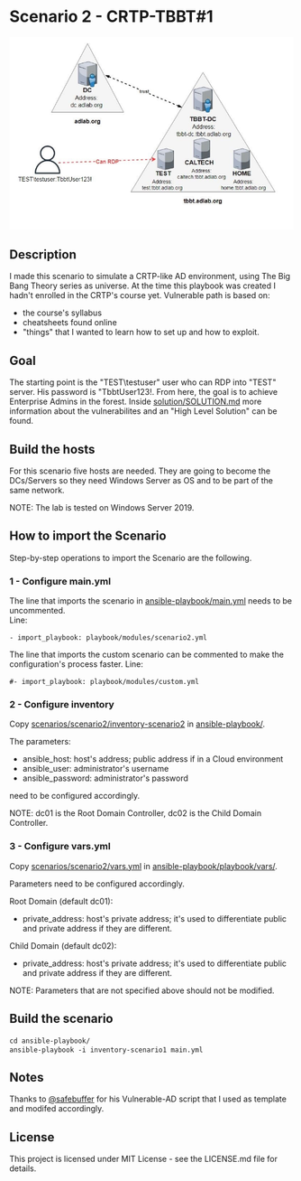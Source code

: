 # Scenario 2 - CRTP-TBBT#1

![Scenario's map.](images/Scenario2.jpg)

## Description
I made this scenario to simulate a CRTP-like AD environment, using The Big Bang Theory series as universe.
At the time this playbook was created I hadn't enrolled in the CRTP's course yet.
Vulnerable path is based on:
* the course's syllabus
* cheatsheets found online
* "things" that I wanted to learn how to set up and how to exploit.

## Goal
The starting point is the "TEST\testuser" user who can RDP into "TEST" server. His password is "TbbtUser123!.
From here, the goal is to achieve Enterprise Admins in the forest.
Inside [solution/SOLUTION.md](solution/SOLUTION.md) more information about the vulnerabilites and an "High Level Solution" can be found.

## Build the hosts
For this scenario five hosts are needed.
They are going to become the DCs/Servers so they need Windows Server as OS and to be part of the same network.

NOTE: The lab is tested on Windows Server 2019.

## How to import the Scenario
Step-by-step operations to import the Scenario are the following.

### 1 - Configure main.yml
The line that imports the scenario in [ansible-playbook/main.yml](../../ansible-playbook/main.yml) needs to be uncommented.<br />
Line: 
```
- import_playbook: playbook/modules/scenario2.yml
```
The line that imports the custom scenario can be commented to make the configuration's process faster.
Line:
```
#- import_playbook: playbook/modules/custom.yml
```

### 2 - Configure inventory
Copy [scenarios/scenario2/inventory-scenario2](inventory-scenario2) in [ansible-playbook/](../../ansible-playbook/).

The parameters:
* ansible_host: host's address; public address if in a Cloud environment
* ansible_user: administrator's username
* ansible_password: administrator's password<br />

need to be configured accordingly.

NOTE: dc01 is the Root Domain Controller, dc02 is the Child Domain Controller.


### 3 - Configure vars.yml
Copy [scenarios/scenario2/vars.yml](vars.yml) in [ansible-playbook/playbook/vars/](../../ansible-playbook/playbook/vars/).

Parameters need to be configured accordingly.

Root Domain (default dc01):
* private_address: host's private address; it's used to differentiate public and private address if they are different.

Child Domain (default dc02):
* private_address: host's private address; it's used to differentiate public and private address if they are different.

NOTE: Parameters that are not specified above should not be modified.


## Build the scenario
```
cd ansible-playbook/
ansible-playbook -i inventory-scenario1 main.yml
```

## Notes
Thanks to [@safebuffer](https://github.com/safebuffer) for his Vulnerable-AD script that I used as template and modifed accordingly.


## License
This project is licensed under MIT License - see the LICENSE.md file for details.

